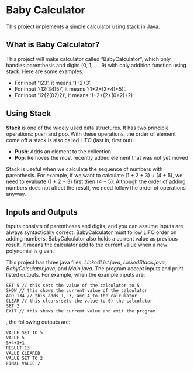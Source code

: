 # Baby Calculator
This project implements a simple calculator using stack in Java.

## What is Baby Calculator?
This project will make calculator called “BabyCalculator”, which only handles parenthesis and digits (0, 1, ..., 9) with only addition function using stack. Here are some examples.
- For input ‘123’, it means ‘1+2+3’.
- For input ‘(12(34)5)’, it means ‘(1+2+(3+4)+5)’.
- For input ‘12(2(02)2)’, it means ‘1+2+(2+(0+2)+2)

## Using Stack
**Stack** is one of the widely used data structures. It has two principle operations: push and pop. With these operations, the order of element come off a stack is also called LIFO (last in, first out).
- **Push**: Adds an element to the collection
- **Pop**: Removes the most recently added element that was not yet moved

Stack is useful when we calculate the sequence of numbers with parenthesis. For example, if we want to calculate (1 + 2 + 3) + (4 + 5), we need to evaluate (1 + 2 + 3) first then (4 + 5). Although the order of adding numbers does not affect the result, we need follow the order of operations anyway.

## Inputs and Outputs
Inputs consists of parentheses and digits, and you can assume inputs are always syntactically correct. BabyCalculator must follow LIFO order on adding numbers. BabyCalculator also holds a current value as previous result. It means the calculator add to the current value when a new polynomial is given.

This project has three java files, *LinkedList.java*, *LinkedStack.java*, *BabyCalculator.java*, and *Main.java*. 
The program accept inputs and print listed outputs. For example, when the example inputs are:
```
SET 5 // this sets the value of the calculator to 5
SHOW // this shows the current value of the calculator
ADD 134 // this adds 1, 3, and 4 to the calculator
CLEAR // this clears(sets the value to 0) the calculator
SET 2
EXIT // this shows the current value and exit the program
```
, the following outputs are:
```
VALUE SET TO 5
VALUE 5
5+4+3+1
RESULT 13
VALUE CLEARED
VALUE SET TO 2
FINAL VALUE 2
```
